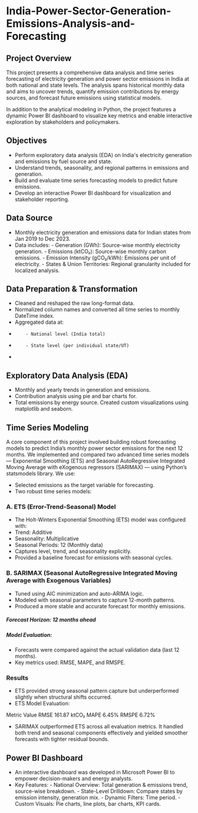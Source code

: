 # India-Power-Sector-Generation-Emissions-Analysis-and-Forecasting

## Project Overview
This project presents a comprehensive data analysis and time series forecasting of electricity generation and power sector emissions in India at both national and state levels. The analysis spans historical monthly data and aims to uncover trends, quantify emission contributions by energy sources, and forecast future emissions using statistical models.

In addition to the analytical modeling in Python, the project features a dynamic Power BI dashboard to visualize key metrics and enable interactive exploration by stakeholders and policymakers.

## Objectives

- Perform exploratory data analysis (EDA) on India's electricity generation and emissions by fuel source and state.
- Understand trends, seasonality, and regional patterns in emissions and generation.
- Build and evaluate time series forecasting models to predict future emissions.
- Develop an interactive Power BI dashboard for visualization and stakeholder reporting.

## Data Source

- Monthly electricity generation and emissions data for Indian states from Jan 2019 to Dec 2023.
- Data includes:
         - Generation (GWh): Source-wise monthly electricity generation.
         - Emissions (ktCO₂): Source-wise monthly carbon emissions.
         - Emission Intensity (gCO₂/kWh): Emissions per unit of electricity.
         - States & Union Territories: Regional granularity included for localized analysis.
  
## Data Preparation & Transformation
- Cleaned and reshaped the raw long-format data.
- Normalized column names and converted all time series to monthly DateTime index.
- Aggregated data at:
-         - National level (India total)
-         - State level (per individual state/UT)
-     
## Exploratory Data Analysis (EDA)
- Monthly and yearly trends in generation and emissions.
- Contribution analysis using pie and bar charts for.
- Total emissions by energy source.
Created custom visualizations using matplotlib and seaborn.

## Time Series Modeling
A core component of this project involved building robust forecasting models to predict India’s monthly power sector emissions for the next 12 months. We implemented and compared two advanced time series models — Exponential Smoothing (ETS) and Seasonal AutoRegressive Integrated Moving Average with eXogenous regressors (SARIMAX) — using Python’s statsmodels library.
We use:
- Selected emissions as the target variable for forecasting.
- Two robust time series models:

### A. ETS (Error-Trend-Seasonal) Model
- The Holt-Winters Exponential Smoothing (ETS) model was configured with:
- Trend: Additive
- Seasonality: Multiplicative
- Seasonal Periods: 12 (Monthly data)
- Captures level, trend, and seasonality explicitly.
- Provided a baseline forecast for emissions with seasonal cycles.

### B. SARIMAX (Seasonal AutoRegressive Integrated Moving Average with Exogenous Variables)
- Tuned using AIC minimization and auto-ARIMA logic.
- Modeled with seasonal parameters to capture 12-month patterns.
- Produced a more stable and accurate forecast for monthly emissions.

##### Forecast Horizon: 12 months ahead
##### Model Evaluation: 
- Forecasts were compared against the actual validation data (last 12 months).
- Key metrics used: RMSE, MAPE, and RMSPE.

### Results
- ETS provided strong seasonal pattern capture but underperformed slightly when structural shifts occurred.
- ETS Model Evaluation:

Metric	Value
RMSE	161.87 ktCO₂
MAPE	6.45%
RMSPE	6.72%

- SARIMAX outperformed ETS across all evaluation metrics. It handled both trend and seasonal components effectively and yielded smoother forecasts with tighter residual bounds.



## Power BI Dashboard
- An interactive dashboard was developed in Microsoft Power BI to empower decision-makers and energy analysts.
- Key Features:
       - National Overview: Total generation & emissions trend, source-wise breakdown.
       - State-Level Drilldown: Compare states by emission intensity, generation mix.
       - Dynamic Filters: Time period.
       - Custom Visuals: Pie charts, line plots, bar charts, KPI cards.
